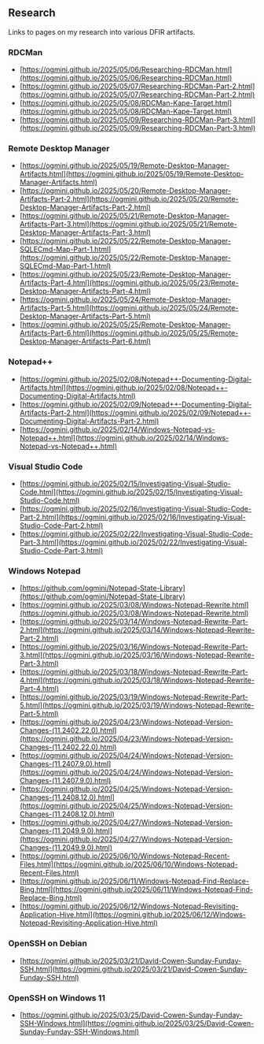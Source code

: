 ## Research

Links to pages on my research into various DFIR artifacts.

### RDCMan
- [https://ogmini.github.io/2025/05/06/Researching-RDCMan.html](https://ogmini.github.io/2025/05/06/Researching-RDCMan.html)
- [https://ogmini.github.io/2025/05/07/Researching-RDCMan-Part-2.html](https://ogmini.github.io/2025/05/07/Researching-RDCMan-Part-2.html)
- [https://ogmini.github.io/2025/05/08/RDCMan-Kape-Target.html](https://ogmini.github.io/2025/05/08/RDCMan-Kape-Target.html)
- [https://ogmini.github.io/2025/05/09/Researching-RDCMan-Part-3.html](https://ogmini.github.io/2025/05/09/Researching-RDCMan-Part-3.html)

### Remote Desktop Manager 
- [https://ogmini.github.io/2025/05/19/Remote-Desktop-Manager-Artifacts.html](https://ogmini.github.io/2025/05/19/Remote-Desktop-Manager-Artifacts.html)
- [https://ogmini.github.io/2025/05/20/Remote-Desktop-Manager-Artifacts-Part-2.html](https://ogmini.github.io/2025/05/20/Remote-Desktop-Manager-Artifacts-Part-2.html)
- [https://ogmini.github.io/2025/05/21/Remote-Desktop-Manager-Artifacts-Part-3.html](https://ogmini.github.io/2025/05/21/Remote-Desktop-Manager-Artifacts-Part-3.html)
- [https://ogmini.github.io/2025/05/22/Remote-Desktop-Manager-SQLECmd-Map-Part-1.html](https://ogmini.github.io/2025/05/22/Remote-Desktop-Manager-SQLECmd-Map-Part-1.html)
- [https://ogmini.github.io/2025/05/23/Remote-Desktop-Manager-Artifacts-Part-4.html](https://ogmini.github.io/2025/05/23/Remote-Desktop-Manager-Artifacts-Part-4.html)
- [https://ogmini.github.io/2025/05/24/Remote-Desktop-Manager-Artifacts-Part-5.html](https://ogmini.github.io/2025/05/24/Remote-Desktop-Manager-Artifacts-Part-5.html)
- [https://ogmini.github.io/2025/05/25/Remote-Desktop-Manager-Artifacts-Part-6.html](https://ogmini.github.io/2025/05/25/Remote-Desktop-Manager-Artifacts-Part-6.html)

### Notepad++
- [https://ogmini.github.io/2025/02/08/Notepad++-Documenting-Digital-Artifacts.html](https://ogmini.github.io/2025/02/08/Notepad++-Documenting-Digital-Artifacts.html)
- [https://ogmini.github.io/2025/02/09/Notepad++-Documenting-Digital-Artifacts-Part-2.html](https://ogmini.github.io/2025/02/09/Notepad++-Documenting-Digital-Artifacts-Part-2.html)
- [https://ogmini.github.io/2025/02/14/Windows-Notepad-vs-Notepad++.html](https://ogmini.github.io/2025/02/14/Windows-Notepad-vs-Notepad++.html)

### Visual Studio Code 
- [https://ogmini.github.io/2025/02/15/Investigating-Visual-Studio-Code.html](https://ogmini.github.io/2025/02/15/Investigating-Visual-Studio-Code.html)
- [https://ogmini.github.io/2025/02/16/Investigating-Visual-Studio-Code-Part-2.html](https://ogmini.github.io/2025/02/16/Investigating-Visual-Studio-Code-Part-2.html)
- [https://ogmini.github.io/2025/02/22/Investigating-Visual-Studio-Code-Part-3.html](https://ogmini.github.io/2025/02/22/Investigating-Visual-Studio-Code-Part-3.html)

### Windows Notepad
- [https://github.com/ogmini/Notepad-State-Library](https://github.com/ogmini/Notepad-State-Library)
- [https://ogmini.github.io/2025/03/08/Windows-Notepad-Rewrite.html](https://ogmini.github.io/2025/03/08/Windows-Notepad-Rewrite.html)
- [https://ogmini.github.io/2025/03/14/Windows-Notepad-Rewrite-Part-2.html](https://ogmini.github.io/2025/03/14/Windows-Notepad-Rewrite-Part-2.html)
- [https://ogmini.github.io/2025/03/16/Windows-Notepad-Rewrite-Part-3.html](https://ogmini.github.io/2025/03/16/Windows-Notepad-Rewrite-Part-3.html)
- [https://ogmini.github.io/2025/03/18/Windows-Notepad-Rewrite-Part-4.html](https://ogmini.github.io/2025/03/18/Windows-Notepad-Rewrite-Part-4.html)
- [https://ogmini.github.io/2025/03/19/Windows-Notepad-Rewrite-Part-5.html](https://ogmini.github.io/2025/03/19/Windows-Notepad-Rewrite-Part-5.html)
- [https://ogmini.github.io/2025/04/23/Windows-Notepad-Version-Changes-(11.2402.22.0).html](https://ogmini.github.io/2025/04/23/Windows-Notepad-Version-Changes-(11.2402.22.0).html)
- [https://ogmini.github.io/2025/04/24/Windows-Notepad-Version-Changes-(11.2407.9.0).html](https://ogmini.github.io/2025/04/24/Windows-Notepad-Version-Changes-(11.2407.9.0).html)
- [https://ogmini.github.io/2025/04/25/Windows-Notepad-Version-Changes-(11.2408.12.0).html](https://ogmini.github.io/2025/04/25/Windows-Notepad-Version-Changes-(11.2408.12.0).html)
- [https://ogmini.github.io/2025/04/27/Windows-Notepad-Version-Changes-(11.2049.9.0).html](https://ogmini.github.io/2025/04/27/Windows-Notepad-Version-Changes-(11.2049.9.0).html)
- [https://ogmini.github.io/2025/06/10/Windows-Notepad-Recent-Files.html](https://ogmini.github.io/2025/06/10/Windows-Notepad-Recent-Files.html)
- [https://ogmini.github.io/2025/06/11/Windows-Notepad-Find-Replace-Bing.html](https://ogmini.github.io/2025/06/11/Windows-Notepad-Find-Replace-Bing.html)
- [https://ogmini.github.io/2025/06/12/Windows-Notepad-Revisiting-Application-Hive.html](https://ogmini.github.io/2025/06/12/Windows-Notepad-Revisiting-Application-Hive.html)

### OpenSSH on Debian 
- [https://ogmini.github.io/2025/03/21/David-Cowen-Sunday-Funday-SSH.html](https://ogmini.github.io/2025/03/21/David-Cowen-Sunday-Funday-SSH.html)

### OpenSSH on Windows 11 
- [https://ogmini.github.io/2025/03/25/David-Cowen-Sunday-Funday-SSH-Windows.html](https://ogmini.github.io/2025/03/25/David-Cowen-Sunday-Funday-SSH-Windows.html)
